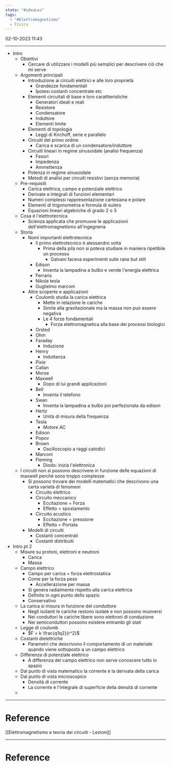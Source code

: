 ```yaml
---
stato: "#ideaLez"
tags:
  - "#Elettromagnetismo"
  - Fisica
---
```

02-10-2023 11:43

--- 

- Intro
	- Obiettivi
		- Cercare di utilizzare i modelli più semplici per descrivere ciò che mi serve
	- Argomenti principali
		- Introduzione ai circuiti elettrici e alle loro proprietà
			- Grandezze fondamentali
			- Ipotesi costanti concentrate etc
		- Elementi circuitali di base e loro carattteristiche
			- Generatori ideali e reali
			- Resistore 
			- Condensatore 
			- Induttore
			- Elementi limite
		- Elementi di topologia
			- Leggi di Kirchoff, serie e parallelo
		- Circuiti del primo ordine
			- Carica e scarica di un condensatore/induttore
		- Circuiti lineari in regime sinusoidale (analisi frequenza)
			- Fasori
			- Impedenza
			- Ammettenza
		- Potenza in regime sinusoidale
		- Metodi di analisi per circuiti resistivi (senza memoria)
	- Pre-requisiti
		- Carica elettrica, campo e potenziale elettrico
		- Derivate e integrali di funzioni elementari
		- Numeri complessi rappresentazione cartesiana e polare
		- Elementi di trigonometria e formula di eulero
		- Equazioni lineari algebriche di grado 2 o 3
	- Cosa è l'elettrotecnica
		- Scienza applicata che promuove le applicazioni dell'elettromagnetismo all'ingegneria
	- Storia
		- Nomi importanti elettrotecnica
			- Il primo elettrotecnico è alessandro volta
				- Prima della pila non si poteva studiare in maniera ripetibile un processo
					- Galvani faceva esperimenti sulle rane but still 
			- Edison
				- Inventa la lampadina a bulbo e vende l'energia elettrica
			- Ferraris
			- Nikola tesla
			- Guglielmo marconi
		- Altre scoperte e applicazioni
			- Coulomb studia la carica elettrica
				- Mette in relazione le cariche
				- Simile alla gravitazionale ma la massa non può essere negativa
				- Le 4 forze fondamentali
					- Forza elettromagnetica alla base dei processi biologici
			- Orsted 
			- Ohm
			- Faraday
				- Induzione
			- Henry
				- Induttanza
			- Pixie
			- Callan
			- Morse
			- Maxwell
				- Dopo di lui grandi applicazioni
			- Bell
				- Inventa il telefono
			- Swan
				- Inventa la lampadina a bulbo poi perfezionata da edison
			- Hertz
				- Unità di misura della frequenza
			- Tesla
				- Motore AC
			- Edison
			- Popov
			- Brown
				- Oscilloscopio a raggi catodici
			- Marconi
			- Fleming
				- Diodo: inizia l'elettronica
	- I circuiti non si possono descrivere in funzione delle equazioni di maxwell perché sono troppo complesse
		- Si possono trovare dei modelli matematici che descrivono una certa varietà di fenomeni
			- Circuito elettrico
			- Circuito meccanico
				- Eccitazione = Forza
				- Effetto = spostamento
			- Circuito acustico
				- Eccitazione = pressione
				- Effetto = Portata
		- Modelli di circuiti
			- Costanti concentrati
			- Costanti distribuiti
- Intro pt 2
	 - Misure su protoni, elettroni e neutroni
		- Carica 
		- Massa
	- Campo elettrico 
		- Campo per carica = forza elettrostatica
		- Come per la forza peso
			- Accellerazione per massa
		- Si genera radialmente rispetto alla carica elettrica
		- Definito in ogni punto dello spazio
		- Conservativo
	- La carica si misura in funzione del conduttore
		- Negli isolanti le cariche restono isolate e non possono muoversi
		- Nei conduttori le cariche libere sono elettroni di conduzione
		- Nei semiconduttori possono esistere entrambi gli stati
	- Legge di coulomb
		- $F = k \frac{q1q2}{r^2}$
	- Costanti dielettriche
		- Parametri che descrivono il comportamento di un materiale quando viene sottoposto a un campo elettrico
	- Differenza di potenziale elettrico
		- A differenza del campo elettrico non serve conoscere tutto lo spazio
	- Dal punto di vista matematico la corrente è la derivata della carica
	- Dal punto di vista microscopico
		- Densità di corrente
		- La corrente è l'integrale di superficie della densità di corrente
	- 

---

# Reference
[[Elettromagnetismo e teoria dei circuiti - Lezioni]]














--- 
# Reference